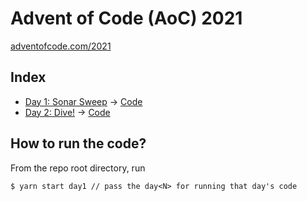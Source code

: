# Advent of Code (AoC) 2021
[adventofcode.com/2021](https://adventofcode.com/2021)

## Index
* [Day 1: Sonar Sweep](https://adventofcode.com/2021/day/1) -> [Code](./day1)
* [Day 2: Dive!](https://adventofcode.com/2021/day/2) -> [Code](./day2)

## How to run the code?
From the repo root directory, run
```
$ yarn start day1 // pass the day<N> for running that day's code
```
